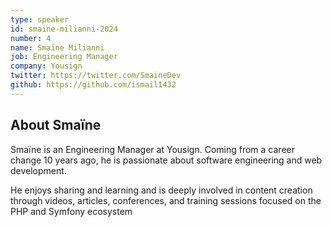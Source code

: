 ```yaml
---
type: speaker
id: smaine-milianni-2024
number: 4
name: Smaïne Milianni
job: Engineering Manager
company: Yousign
twitter: https://twitter.com/SmaineDev
github: https://github.com/ismail1432
---
```


## About Smaïne

Smaïne is an Engineering Manager at Yousign. Coming from a career change 10 years ago, he is passionate about software engineering and web development.

He enjoys sharing and learning and is deeply involved in content creation through videos, articles, conferences, and training sessions focused on the PHP and Symfony ecosystem